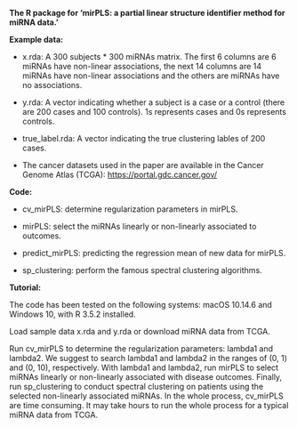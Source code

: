 **The R package for ‘mirPLS: a partial linear structure identifier method for miRNA data.’** 

**Example data:**

- x.rda: A 300 subjects * 300 miRNAs matrix. The first 6 columns are 6 miRNAs have non-linear associations, the next 14 columns are 14 miRNAs have non-linear associations and the others are miRNAs have no associations.

- y.rda: A vector indicating whether a subject is a case or a control (there are 200 cases and 100 controls). 1s represents cases and 0s represents controls.

- true_label.rda: A vector indicating the true clustering lables of 200 cases.

- The cancer datasets used in the paper are available in the Cancer Genome Atlas (TCGA): https://portal.gdc.cancer.gov/

**Code:**

- cv_mirPLS: determine regularization parameters in mirPLS.

- mirPLS: select the miRNAs linearly or non-linearly associated to outcomes.

- predict_mirPLS: predicting the regression mean of new data for mirPLS.

- sp_clustering: perform the famous spectral clustering algorithms.


**Tutorial:**

The code has been tested on the following systems: macOS 10.14.6 and Windows 10, with R 3.5.2 installed.

Load sample data x.rda and y.rda or download miRNA data from TCGA.

Run cv_mirPLS to determine the regularization parameters: lambda1 and lambda2. We suggest to search lambda1 and lambda2 in the ranges of (0, 1) and (0, 10), respectively. With lambda1 and lambda2, run mirPLS to select miRNAs linearly or non-linearly associated with disease outcomes. Finally, run sp_clustering to conduct spectral clustering on patients using the selected non-linearly associated miRNAs. In the whole process, cv_mirPLS are time consuming. It may take hours to run the whole process for a typical miRNA data from TCGA.
